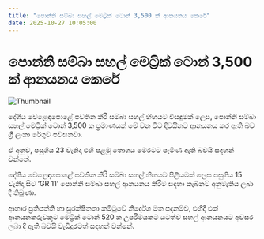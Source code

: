 ```yaml
---
title: "පොන්නි සම්බා සහල් මෙට්‍රික් ටොන් 3,500 ක් ආනයනය කෙරේ"
date: 2025-10-27 10:05:00
---
```


# පොන්නි සම්බා සහල් මෙට්‍රික් ටොන් 3,500 ක් ආනයනය කෙරේ

![Thumbnail](https://helakuru.sgp1.cdn.digitaloceanspaces.com/esana/images/lib/ricenew[1].jpg)

දේශීය වෙළෙඳපොළේ පවතින කීරි සම්බා සහල් හිඟයට විසඳුමක් ලෙස, පොන්නි සම්බා සහල් මෙට්‍රික් ටොන් 3,500 ක ප්‍රමාණයක් මේ වන විට දිවයිනට ආනයනය කර ඇති බව ශ්‍රී ලංකා රේගුව පවසනවා.

ඒ අනුව, පසුගිය 23 වැනිදා එහි පළමු තොගය මෙරටට පැමිණ ඇති බවයි සඳහන් වන්නේ.

දේශීය වෙළෙඳපොළේ පවතින කීරි සම්බා සහල් හිඟයට පිළියමක් ලෙස පසුගිය 15 වැනිදා සිට ‘GR 11’ පොන්නි සම්බා සහල් ආනයනය කිරීම සඳහා කැබිනට් අනුමැතිය ලබා දී තිබුණා.

ආහාර ප්‍රතිපත්ති හා සුරක්ෂිතතා කමිටුවේ නිර්දේශ මත පදනම්ව, එහිදී එක් ආනයනකරුවකුට මෙට්‍රික් ටොන් 520 ක උපරිමයකට යටත්ව සහල් ආනයනයට අවසර ලබා දී ඇති බවයි වැඩිදුරටත් සඳහන් වන්නේ.


